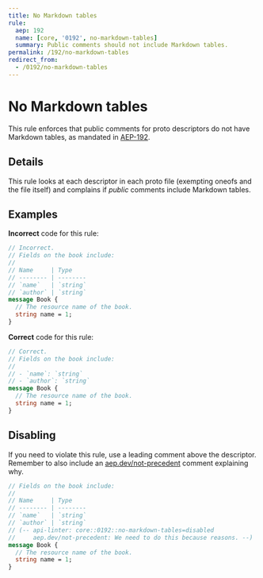 ```yaml
---
title: No Markdown tables
rule:
  aep: 192
  name: [core, '0192', no-markdown-tables]
  summary: Public comments should not include Markdown tables.
permalink: /192/no-markdown-tables
redirect_from:
  - /0192/no-markdown-tables
---
```


# No Markdown tables

This rule enforces that public comments for proto descriptors do not have
Markdown tables, as mandated in [AEP-192][].

## Details

This rule looks at each descriptor in each proto file (exempting oneofs and the
file itself) and complains if _public_ comments include Markdown tables.

## Examples

**Incorrect** code for this rule:

```proto
// Incorrect.
// Fields on the book include:
//
// Name     | Type
// -------- | --------
// `name`   | `string`
// `author` | `string`
message Book {
  // The resource name of the book.
  string name = 1;
}
```

**Correct** code for this rule:

```proto
// Correct.
// Fields on the book include:
//
// - `name`: `string`
// - `author`: `string`
message Book {
  // The resource name of the book.
  string name = 1;
}
```

## Disabling

If you need to violate this rule, use a leading comment above the descriptor.
Remember to also include an [aep.dev/not-precedent][] comment explaining why.

```proto
// Fields on the book include:
//
// Name     | Type
// -------- | --------
// `name`   | `string`
// `author` | `string`
// (-- api-linter: core::0192::no-markdown-tables=disabled
//     aep.dev/not-precedent: We need to do this because reasons. --)
message Book {
  // The resource name of the book.
  string name = 1;
}
```

[aep-192]: https://aep.dev/192
[aep.dev/not-precedent]: https://aep.dev/not-precedent
